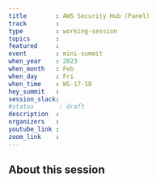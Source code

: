 ```yaml
---
title        : AWS Security Hub (Panel)  
track        :
type         : working-session
topics       :
featured     :
event        : mini-summit
when_year    : 2023
when_month   : Feb
when_day     : Fri
when_time    : WS-17-18
hey_summit   : 
session_slack:
#status       : draft
description  :
organizers   :
youtube_link :
zoom_link    :
---
```


## About this session
